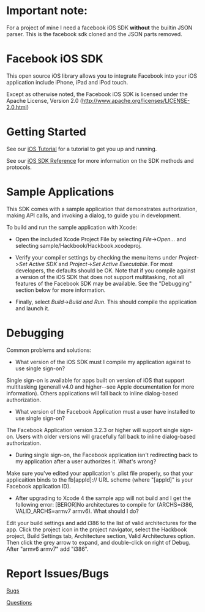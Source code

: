 Important note:
===========================

For a project of mine I need a facebook iOS SDK **without** the builtin JSON parser. This is the facebook sdk cloned and the JSON parts removed.


Facebook iOS SDK
===========================

This open source iOS library allows you to integrate Facebook into your iOS application include iPhone, iPad and iPod touch.

Except as otherwise noted, the Facebook iOS SDK is licensed under the Apache License, Version 2.0 (http://www.apache.org/licenses/LICENSE-2.0.html)

Getting Started
===============

See our [iOS Tutorial](https://developers.facebook.com/docs/guides/mobile/ios/) for a tutorial to get you up and running.

See our [iOS SDK Reference](https://developers.facebook.com/docs/reference/iossdk/) for more information on the SDK methods and protocols.

Sample Applications
===============

This SDK comes with a sample application that demonstrates authorization, making API calls, and invoking a dialog, to guide you in development.

To build and run the sample application with Xcode:

* Open the included Xcode Project File by selecting _File_->_Open..._ and selecting sample/Hackbook/Hackbook.xcodeproj.

* Verify your compiler settings by checking the menu items under _Project_->_Set Active SDK_ and _Project_->_Set Active Executable_. For most developers, the defaults should be OK. Note that if you compile against a version of the iOS SDK that does not support multitasking, not all features of the Facebook SDK may be available. See the "Debugging" section below for more information.

* Finally, select _Build_->_Build and Run_. This should compile the application and launch it.


Debugging
===============

Common problems and solutions:

* What version of the iOS SDK must I compile my application against to use single sign-on?

Single sign-on is available for apps built on version of iOS that support multitasking (generall v4.0 and higher--see Apple documentation for more information). Others applications will fall back to inline dialog-based authorization.

* What version of the Facebook Application must a user have installed to use single sign-on?

The Facebook Application version 3.2.3 or higher will support single sign-on. Users with older versions will gracefully fall back to inline dialog-based authorization.

* During single sign-on, the Facebook application isn't redirecting back to my application after a user authorizes it. What's wrong?

Make sure you've edited your application's .plist file properly, so that your applicaition binds to the fb\[appId\]:// URL scheme (where "\[appId\]" is your Facebook application ID).

* After upgrading to Xcode 4 the sample app will not build and I get the following error: [BEROR]No architectures to compile for (ARCHS=i386, VALID_ARCHS=armv7 armv6). What should I do?

Edit your build settings and add i386 to the list of valid architectures for the app. Click the project icon in the project navigator, select the Hackbook project, Build Settings tab, Architecture section, Valid Architectures option. Then click the grey arrow to expand, and double-click on right of Debug. After "armv6 armv7" add "i386".


Report Issues/Bugs
===============
[Bugs](https://developers.facebook.com/bugs)

[Questions](http://facebook.stackoverflow.com/questions/tagged/android)
